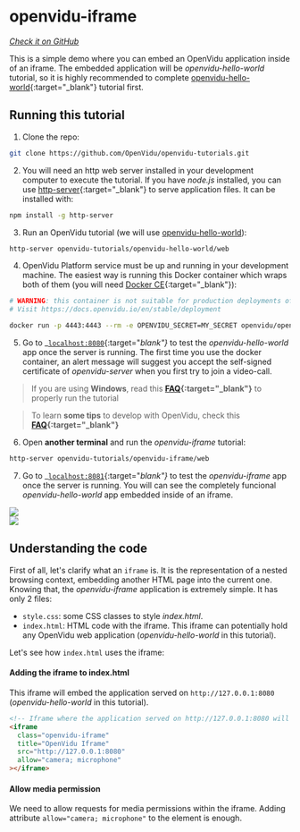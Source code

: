 # openvidu-iframe
<a href="https://github.com/OpenVidu/openvidu-tutorials/tree/master/openvidu-iframe" target="_blank"><i class="icon ion-social-github"> Check it on GitHub</i></a>

This is a simple demo where you can embed an OpenVidu application inside of an iframe. The embedded application will be _openvidu-hello-world_ tutorial, so it is highly recommended to complete [openvidu-hello-world](tutorials/openvidu-hello-world/){:target="_blank"} tutorial first.

## Running this tutorial

1) Clone the repo:

```bash
git clone https://github.com/OpenVidu/openvidu-tutorials.git
```

2) You will need an http web server installed in your development computer to execute the tutorial. If you have _node.js_ installed, you can use [http-server](https://github.com/indexzero/http-server){:target="_blank"} to serve application files. It can be installed with:

```bash
npm install -g http-server
```

3) Run an OpenVidu tutorial (we will use [openvidu-hello-world](tutorials/openvidu-hello-world/)):

```bash
http-server openvidu-tutorials/openvidu-hello-world/web
```

4) OpenVidu Platform service must be up and running in your development machine. The easiest way is running this Docker container which wraps both of them (you will need [Docker CE](https://store.docker.com/search?type=edition&offering=community){:target="_blank"}):

```bash
# WARNING: this container is not suitable for production deployments of OpenVidu Platform
# Visit https://docs.openvidu.io/en/stable/deployment

docker run -p 4443:4443 --rm -e OPENVIDU_SECRET=MY_SECRET openvidu/openvidu-server-kms:2.16.0
```

5) Go to _[`localhost:8080`](http://localhost:8080){:target="_blank"}_ to test the _openvidu-hello-world_ app once the server is running. The first time you use the docker container, an alert message will suggest you accept the self-signed certificate of _openvidu-server_ when you first try to join a video-call.

> If you are using **Windows**, read this **[FAQ](troubleshooting/#3-i-am-using-windows-to-run-the-tutorials-develop-my-app-anything-i-should-know){:target="_blank"}** to properly run the tutorial

> To learn **some tips** to develop with OpenVidu, check this **[FAQ](troubleshooting/#2-any-tips-to-make-easier-the-development-of-my-app-with-openvidu){:target="_blank"}**

6) Open **another terminal** and run the _openvidu-iframe_ tutorial:

```bash
http-server openvidu-tutorials/openvidu-iframe/web
```

7) Go to _[`localhost:8081`](http://localhost:8081){:target="_blank"}_ to test the _openvidu-iframe_ app once the server is running. You will can see the completely funcional _openvidu-hello-world_ app embedded inside of an iframe.


<div class="row no-margin row-gallery">
	<div class="col-md-6">
		<a data-fancybox="gallery" href="img/docs/tutorials/openvidu-iframe.png">
		<img class="img-responsive" src="img/docs/tutorials/openvidu-iframe.png">
	</a>
	</div>
	<div class="col-md-6">
		<a data-fancybox="gallery" href="img/docs/tutorials/openvidu-iframe2.png">
		<img class="img-responsive" src="img/docs/tutorials/openvidu-iframe2.png">
	</a>
	</div>
</div>


## Understanding the code

First of all,  let's clarify what an `iframe` is. It is the representation of a nested browsing context, embedding another HTML page into the current one. Knowing that, the _openvidu-iframe_ application is extremely simple. It has only 2 files:

- `style.css`: some CSS classes to style _index.html_.
- `index.html`: HTML code with the iframe. This iframe can potentially hold any OpenVidu web application (_openvidu-hello-world_ in this tutorial).

Let's see how `index.html` uses the iframe:

#### Adding the iframe to index.html

This iframe will embed the application served on `http://127.0.0.1:8080` (_openvidu-hello-world_ in this tutorial).

```html
<!-- Iframe where the application served on http://127.0.0.1:8080 will be embedded -->
<iframe
  class="openvidu-iframe"
  title="OpenVidu Iframe"
  src="http://127.0.0.1:8080"
  allow="camera; microphone"
></iframe>
```

#### Allow media permission

We need to allow requests for media permissions within the iframe. Adding attribute `allow="camera; microphone"` to the element is enough.

<br>

<link rel="stylesheet" href="https://cdnjs.cloudflare.com/ajax/libs/fancybox/3.1.20/jquery.fancybox.min.css" />
<script src="https://cdnjs.cloudflare.com/ajax/libs/fancybox/3.1.20/jquery.fancybox.min.js"></script>
<script>
  $().fancybox({
    selector : '[data-fancybox="gallery"]',
    infobar : true,
    arrows : false,
    loop: true,
    protect: true,
    transitionEffect: 'slide',
    buttons : [
        'close'
    ],
    clickOutside : 'close',
    clickSlide   : 'close',
  });
</script>
